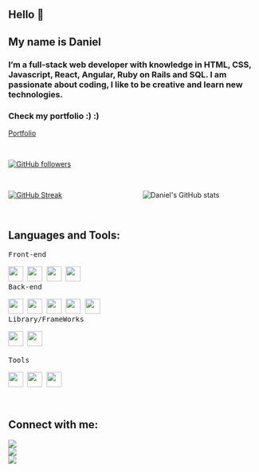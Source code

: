 ## Hello 👋

<h2> My name is Daniel </h2>
<h3>I’m a full-stack web developer with knowledge in HTML, CSS, Javascript, React, Angular, Ruby on Rails and SQL. I am passionate about coding, I like to be creative and learn new technologies.
</h3>

<h3> Check my portfolio :) :) </h3>

[Portfolio](https://danieldotcomcoder.github.io/new-portfolio/)

<br>

[![GitHub followers](https://img.shields.io/github/followers/danieldotcomcoder.svg?style=social&label=Followers)](https://github.com/danieldotcomcoder?tab=followers)

<br>

[![GitHub Streak](https://github-readme-streak-stats.herokuapp.com/?user=danieldotcomcoder&theme=radical)](https://git.io/streak-stats) &nbsp;&nbsp;&nbsp;&nbsp;&nbsp;&nbsp;&nbsp;&nbsp;&nbsp;&nbsp;&nbsp;&nbsp;&nbsp;&nbsp;&nbsp;&nbsp;&nbsp;&nbsp;&nbsp;&nbsp;&nbsp;&nbsp;&nbsp;&nbsp;&nbsp;&nbsp;&nbsp;&nbsp;&nbsp;&nbsp;&nbsp;&nbsp;&nbsp;&nbsp;&nbsp;&nbsp;&nbsp;&nbsp;&nbsp; ![Daniel's GitHub stats](https://github-readme-stats.vercel.app/api?username=danieldotcomcoder&show_icons=true&theme=cobalt)

<br>

## Languages and Tools:

<p style="display: flex; flex-direction: column;">
  <kbd>
    <kbd>Front-end</kbd>
    <br>
    <br>
    <img width="30px" src="https://cdn.jsdelivr.net/gh/devicons/devicon/icons/html5/html5-original.svg" /> 
    <img width="30px" src="https://cdn.jsdelivr.net/gh/devicons/devicon/icons/css3/css3-plain.svg" /> 
    <img width="30px" src="https://cdn.jsdelivr.net/gh/devicons/devicon/icons/bootstrap/bootstrap-original.svg" /> 
    <img width="30px" src="https://cdn.jsdelivr.net/gh/devicons/devicon/icons/javascript/javascript-original.svg" />
  </kbd>
  <kbd>
    <kbd>Back-end</kbd>
    <br>
    <br>
    <img width="30px" src="https://cdn.jsdelivr.net/gh/devicons/devicon/icons/ruby/ruby-original.svg" />
    <img width="30px" src="https://cdn.jsdelivr.net/gh/devicons/devicon/icons/typescript/typescript-original.svg" />
    <img width="30px" src="https://cdn.jsdelivr.net/gh/devicons/devicon/icons/python/python-plain.svg" />
    <img width="30px" src="https://cdn.jsdelivr.net/gh/devicons/devicon/icons/rails/rails-original-wordmark.svg" />
    <img width="30px" src="https://cdn.jsdelivr.net/gh/devicons/devicon/icons/postgresql/postgresql-original.svg" />
  </kbd>
  <kbd>
    <kbd>Library/FrameWorks</kbd>
    <br>
    <br>
    <img width="30px" src="https://cdn.jsdelivr.net/gh/devicons/devicon/icons/react/react-original.svg" />
    <img width="30px" src="https://cdn.jsdelivr.net/gh/devicons/devicon/icons/angularjs/angularjs-original.svg" />
  </kbd>
  <br>
  <kbd>
    <kbd>Tools</kbd>
    <br>
    <br>
    <img width="30px" src="https://cdn.jsdelivr.net/gh/devicons/devicon/icons/vscode/vscode-original.svg" />
    <img width="30px" src="https://cdn.jsdelivr.net/gh/devicons/devicon/icons/git/git-original.svg" />
    <img width="30px" src="https://cdn.jsdelivr.net/gh/devicons/devicon/icons/github/github-original.svg" />
  </kbd>

</p>
<br>

## Connect with me: 

<a href="https://github.com/danieldotcomcoder"><img src="https://img.shields.io/badge/-Danieldotcomcoder-black?logo=github&style=flat-square"/></a>
<br>
<a href="https://www.linkedin.com/in/daniel-shdeed/"><img src="https://img.shields.io/badge/-Daniel_Shdeed-blue?logo=linkedin&style=flat-square"></a>
<br>
<a href="mailto:danielshdeed1995.ds@gmail.com"><img src="https://img.shields.io/badge/-danielshdeed1995.ds@gmail.com-pink?logo=gmail&style=flat-square"/></a>
